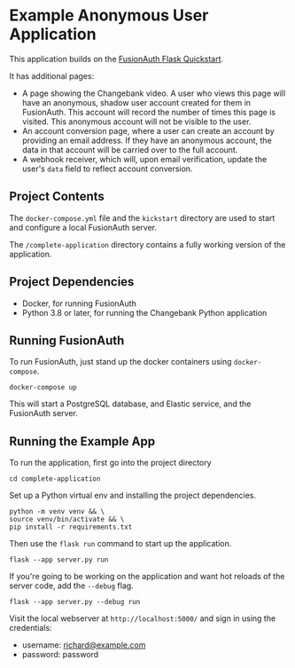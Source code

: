 # Example Anonymous User Application

This application builds on the [FusionAuth Flask Quickstart](https://fusionauth.io/docs/quickstarts/quickstart-python-flask-web).

It has additional pages:

* A page showing the Changebank video. A user who views this page will have an anonymous, shadow user account created for them in FusionAuth. This account will record the number of times this page is visited. This anonymous account will not be visible to the user.
* An account conversion page, where a user can create an account by providing an email address. If they have an anonymous account, the data in that account will be carried over to the full account.
* A webhook receiver, which will, upon email verification, update the user's `data` field to reflect account conversion.

## Project Contents

The `docker-compose.yml` file and the `kickstart` directory are used to start and configure a local FusionAuth server.

The `/complete-application` directory contains a fully working version of the application.

## Project Dependencies
* Docker, for running FusionAuth
* Python 3.8 or later, for running the Changebank Python application

## Running FusionAuth
To run FusionAuth, just stand up the docker containers using `docker-compose`.

```shell
docker-compose up
```

This will start a PostgreSQL database, and Elastic service, and the FusionAuth server.

## Running the Example App
To run the application, first go into the project directory

```shell
cd complete-application
```
Set up a Python virtual env and installing the project dependencies.

```shell
python -m venv venv && \
source venv/bin/activate && \
pip install -r requirements.txt
```

Then use the `flask run` command to start up the application.

```shell
flask --app server.py run
```

If you're going to be working on the application and want hot reloads of the server code, add the `--debug` flag.

```shell
flask --app server.py --debug run
```

Visit the local webserver at `http://localhost:5000/` and sign in using the credentials:

* username: richard@example.com
* password: password
